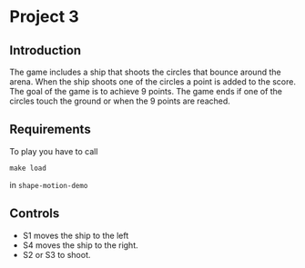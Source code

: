 # Project 3
## Introduction

The game includes a ship that shoots the circles that bounce around the arena. When the ship shoots one of the circles a point is added to the score. The goal of the game is to achieve 9 points. The game ends if one of the circles touch the ground or when the 9 points are reached.


## Requirements
To play you have to call

```
make load
```
in `shape-motion-demo`

## Controls
- S1 moves the ship to the left
- S4 moves the ship to the right.
- S2 or S3 to shoot.

